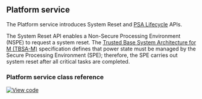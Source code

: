 ## Platform service

The Platform service introduces System Reset and [PSA Lifecycle](../lifecycle/psa-lifecycle.html) APIs.

The System Reset API enables a Non-Secure Processing Environment (NSPE) to request a system reset. The [Trusted Base System Architecture for M (TBSA-M)](https://pages.arm.com/psa-resources-tbsa-m.html) specification defines that power state must be managed by the Secure Processing Environment (SPE); therefore, the SPE carries out system reset after all critical tasks are completed.

### Platform service class reference

[![View code](https://www.mbed.com/embed/?type=library)](https://os.mbed.com/docs/development/mbed-os-api-doxy/lifecycle_8h.html)
